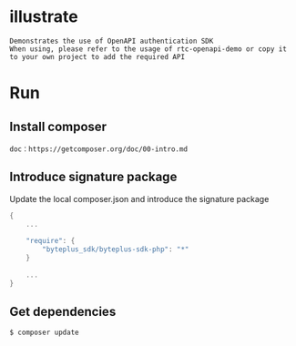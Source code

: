 # illustrate
```
Demonstrates the use of OpenAPI authentication SDK
When using, please refer to the usage of rtc-openapi-demo or copy it to your own project to add the required API
```

# Run
## Install composer

```angular2html
doc：https://getcomposer.org/doc/00-intro.md
```

## Introduce signature package

Update the local composer.json and introduce the signature package
```go
{
    ...
    
    "require": {
        "byteplus_sdk/byteplus-sdk-php": "*"
    }
    
    ...
}
```


## Get dependencies

```angular2html
$ composer update
```